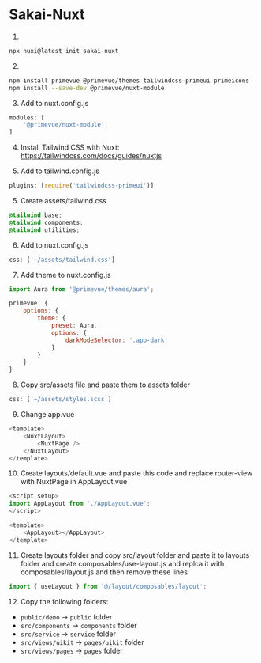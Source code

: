 # Sakai-Nuxt

1) 
```bash
npx nuxi@latest init sakai-nuxt
```

2) 
```bash
npm install primevue @primevue/themes tailwindcss-primeui primeicons
npm install --save-dev @primevue/nuxt-module
```

3) Add to nuxt.config.js
```javascript
modules: [
    '@primevue/nuxt-module',
]
```

4) Install Tailwind CSS with Nuxt: https://tailwindcss.com/docs/guides/nuxtjs

5) Add to tailwind.config.js
```javascript
plugins: [require('tailwindcss-primeui')]
```

5) Create assets/tailwind.css
```css
@tailwind base;
@tailwind components;
@tailwind utilities;
```

6) Add to nuxt.config.js
```javascript
css: ['~/assets/tailwind.css']
```

7) Add theme to nuxt.config.js
```javascript
import Aura from '@primevue/themes/aura';

primevue: {
    options: {
        theme: {
            preset: Aura,
            options: {
                darkModeSelector: '.app-dark'
            }
        }
    }
}
```

8) Copy src/assets file and paste them to assets folder
```javascript
css: ['~/assets/styles.scss']
```

9) Change app.vue
```javascript
<template>
    <NuxtLayout>
        <NuxtPage />
    </NuxtLayout>
</template>
```

10) Create layouts/default.vue and paste this code and replace router-view with NuxtPage in AppLayout.vue
```javascript
<script setup>
import AppLayout from './AppLayout.vue';
</script>

<template>
    <AppLayout></AppLayout>
</template>

```

11) Create layouts folder and copy src/layout folder and paste it to layouts folder and create composables/use-layout.js and replca it with composables/layout.js and then remove these lines
```javascript
import { useLayout } from '@/layout/composables/layout';
```

12) Copy the following folders:
* `public/demo` → `public` folder
* `src/components` → `components` folder
* `src/service` → `service` folder
* `src/views/uikit` → `pages/uikit` folder
* `src/views/pages` → `pages` folder